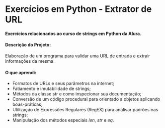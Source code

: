 # Exercícios em Python - Extrator de URL

#### Exercícios relacionados ao curso de strings em Python da Alura.

#### **Descrição do Projeto:**
Elaboração de um programa para validar uma URL de entrada e extrair informações da mesma.

#### **O que aprendi:**
 - Formatos de URLs e seus parâmetros na internet;
 - Fatiamento e imutabilidade de strings;
 - Métodos da classe str e como inspecionar sua documentação;
 - Conversão de um código procedural para orientado a objetos aplicando boas-práticas;
 - Utilização de Expressões Regulares (RegEX) para analisar padrões nas strings;
 - Manipulação dos métodos especiais *len*, *str* e *eq*.
